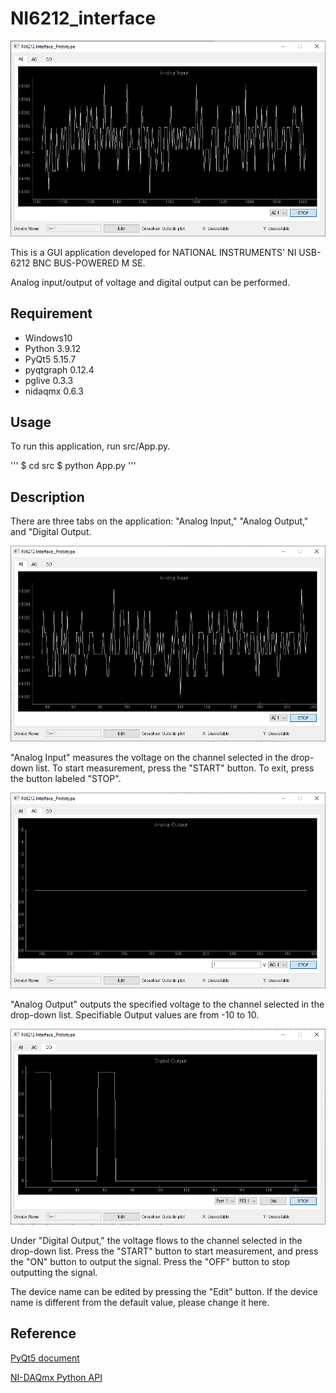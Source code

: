 # NI6212_interface

![image](https://github.com/OIST-EQuIP/NI6212_interface/blob/main/img/Capture.PNG)

This is a GUI application developed for NATIONAL INSTRUMENTS' NI USB-6212 BNC BUS-POWERED M SE.

Analog input/output of voltage and digital output can be performed.

## Requirement
- Windows10
- Python 3.9.12
- PyQt5 5.15.7
- pyqtgraph 0.12.4
- pglive 0.3.3
- nidaqmx 0.6.3

## Usage
To run this application, run src/App.py.

'''
$ cd src
$ python App.py
'''

## Description

There are three tabs on the application: "Analog Input," "Analog Output," and "Digital Output.

![image](https://github.com/OIST-EQuIP/NI6212_interface/blob/main/img/AI.PNG)

"Analog Input" measures the voltage on the channel selected in the drop-down list.
To start measurement, press the "START" button. To exit, press the button labeled "STOP".

![image](https://github.com/OIST-EQuIP/NI6212_interface/blob/main/img/AO.PNG)

"Analog Output" outputs the specified voltage to the channel selected in the drop-down list.
Specifiable Output values are from -10 to 10.

![image](https://github.com/OIST-EQuIP/NI6212_interface/blob/main/img/DO.PNG)

Under "Digital Output," the voltage flows to the channel selected in the drop-down list.
Press the "START" button to start measurement, and press the "ON" button to output the signal. Press the "OFF" button to stop outputting the signal.

The device name can be edited by pressing the "Edit" button.
If the device name is different from the default value, please change it here.

## Reference
[PyQt5 document](https://pythonspot.com/pyqt5/)

[NI-DAQmx Python API](https://nidaqmx-python.readthedocs.io/en/latest/)